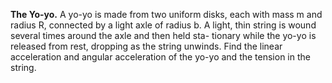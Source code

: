 **The Yo-yo.** A yo-yo is made from two uniform disks, each
with mass m and radius R, connected by a light axle of radius b. A light,
thin string is wound several times around the axle and then held sta-
tionary while the yo-yo is released from rest, dropping as the string
unwinds. Find the linear acceleration and angular acceleration of the
yo-yo and the tension in the string.